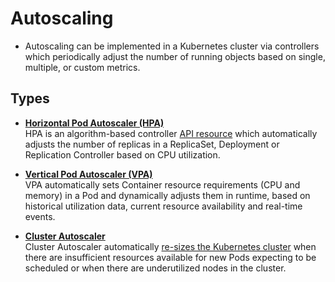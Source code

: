 # Autoscaling
- Autoscaling can be implemented in a Kubernetes cluster via controllers which periodically adjust the number of running objects based on single, multiple, or custom metrics.
## Types
- **[Horizontal Pod Autoscaler (HPA)](https://kubernetes.io/docs/tasks/run-application/horizontal-pod-autoscale/)**  
    HPA is an algorithm-based controller [API resource](https://github.com/kubernetes/community/blob/master/contributors/design-proposals/autoscaling/horizontal-pod-autoscaler.md#horizontalpodautoscaler-object) which automatically adjusts the number of replicas in a ReplicaSet, Deployment or Replication Controller based on CPU utilization.

- **[Vertical Pod Autoscaler (VPA)](https://github.com/kubernetes/autoscaler/tree/master/vertical-pod-autoscaler#readme)**  
    VPA automatically sets Container resource requirements (CPU and memory) in a Pod and dynamically adjusts them in runtime, based on historical utilization data, current resource availability and real-time events.

- **[Cluster Autoscaler](https://github.com/kubernetes/autoscaler/tree/master/cluster-autoscaler#cluster-autoscaler)**  
    Cluster Autoscaler automatically [re-sizes the Kubernetes cluster](https://github.com/kubernetes/autoscaler/blob/master/cluster-autoscaler/FAQ.md) when there are insufficient resources available for new Pods expecting to be scheduled or when there are underutilized nodes in the cluster.